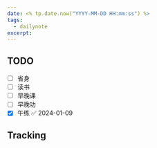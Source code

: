 ```yaml
---
date: <% tp.date.now("YYYY-MM-DD HH:mm:ss") %>
tags:
  - dailynote
excerpt:
---
```


## TODO

- [ ] 省身
- [ ] 读书
- [ ] 早晚课
- [ ] 早晚功
- [x] 午练 ✅ 2024-01-09

## Tracking


